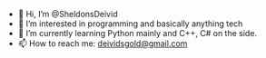 - 👋 Hi, I’m @SheldonsDeivid
- 👀 I’m interested in programming and basically anything tech
- 🌱 I’m currently learning Python mainly and C++, C# on the side.
- 📫 How to reach me: deividsgold@gmail.com

<!---
SheldonsDeivid/SheldonsDeivid is a ✨ special ✨ repository because its `README.md` (this file) appears on your GitHub profile.
You can click the Preview link to take a look at your changes.
--->
